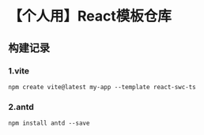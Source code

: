 # 【个人用】React模板仓库

## 构建记录

### 1.vite

`npm create vite@latest my-app --template react-swc-ts`

### 2.antd

`npm install antd --save`


